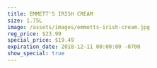 ```yaml
---
title: EMMETT'S IRISH CREAM
size: 1.75L
image: /assets/images/emmetts-irish-cream.jpg
reg_price: $23.99
special_price: $19.49
expiration_date: 2018-12-11 00:00:00 -0700
show_special: true
---
```


